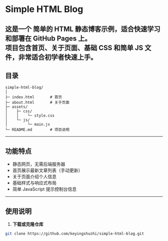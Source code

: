 # Simple HTML Blog
这是一个 **简单的 HTML 静态博客示例**，适合快速学习和部署在 GitHub Pages 上。  
项目包含首页、关于页面、基础 CSS 和简单 JS 文件，非常适合初学者快速上手。
---
## 目录

```angular2html
simple-html-blog/
│
├─ index.html       # 首页
├─ about.html       # 关于页面
├─ assets/
│    ├─ css/
│    │    └─ style.css
│    └─ js/
│         └─ main.js
└─ README.md        # 项目说明
```
---

## 功能特点

- 静态网页，无需后端服务器  
- 首页展示最新文章列表（手动更新）  
- 关于页面介绍个人信息  
- 基础样式与响应式布局  
- 简单 JavaScript 提示控制台信息

---
## 使用说明

1. **下载或克隆仓库**
```bash
git clone https://github.com/keyingshuzhi/simple-html-blog.git
```

